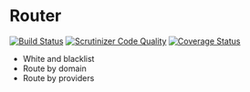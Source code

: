 Router
========

[![Build Status](https://travis-ci.org/algorit/router.svg?branch=master)](https://travis-ci.org/algorit/router) [![Scrutinizer Code Quality](https://scrutinizer-ci.com/g/algorit/router/badges/quality-score.png?s=1de2383d7b620fb7971c86416feec1ba04b4fb11)](https://scrutinizer-ci.com/g/algorit/router/) [![Coverage Status](https://coveralls.io/repos/algorit/router/badge.png)](https://coveralls.io/r/algorit/router)

* White and blacklist
* Route by domain
* Route by providers